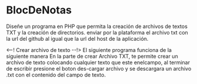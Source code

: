# BlocDeNotas
Diseñe un programa en PHP que permita la creación de archivos de textos TXT y la creación de directorios.  enviar por la plataforma el archivo txt con la url  del github al igual que la  url del host de la aplicación.

<--! Crear archivo de texto --!>
El siguiente programa funciona de la siguiente manera En la parte de crear Archivo TXT, te permite crear un archivo de texto colocando cualquier texto que este enelcampo, al terminar de escribir presione el boton des-cargar archivo y se descargara un archivo .txt con el contenido del campo de texto.


